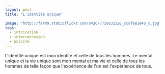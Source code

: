 ```yaml
---
layout: post
title: "L'identité unique"

image: "http://farm9.staticflickr.com/8426/7758832526_cc8f681e48_c.jpg"
tags: 
  - intrication
  - interconnexion
  - unicité
---
```


L'identité unique est mon identité et celle de tous les hommes.
Le mental unique et la vie unique sont mon mental et ma vie et celle de tous les hommes de telle façon que l'expérience de l'un est l'expérience de tous.
  
